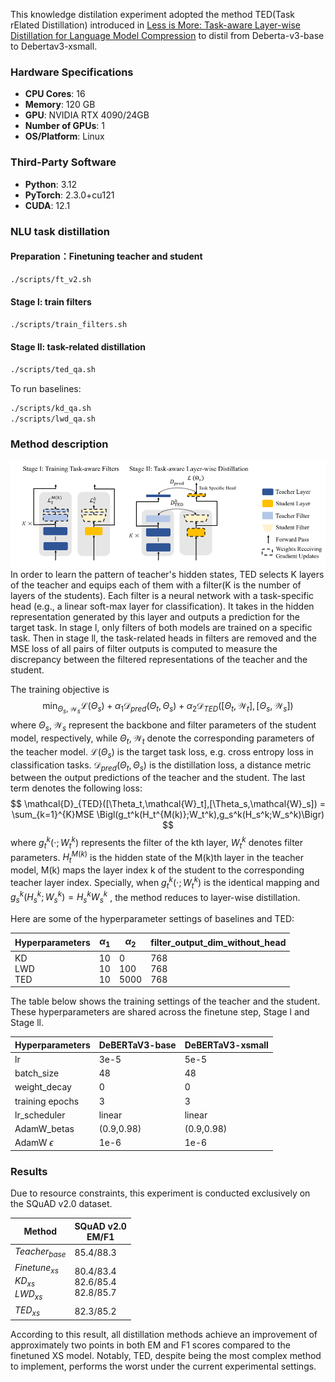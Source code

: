 This knowledge distilation experiment adopted the method TED(Task rElated Distillation) introduced in [Less is More: Task-aware Layer-wise Distillation for Language Model Compression](https://arxiv.org/pdf/2210.01351) to distil from Deberta-v3-base to Debertav3-xsmall. 
### Hardware Specifications
- **CPU Cores**: 16
- **Memory**: 120 GB
- **GPU**: NVIDIA RTX 4090/24GB
- **Number of GPUs**: 1
- **OS/Platform**: Linux

### Third-Party Software
- **Python**: 3.12
- **PyTorch**: 2.3.0+cu121
- **CUDA**: 12.1

### NLU task distillation
#### Preparation：Finetuning teacher and student
```bash
./scripts/ft_v2.sh
```
#### Stage l: train filters
```bash
./scripts/train_filters.sh
```
#### Stage ll: task-related distillation
```bash
./scripts/ted_qa.sh
```

To run baselines:
```bash
./scripts/kd_qa.sh
./scripts/lwd_qa.sh
```
### Method description
![image](./images/TED.png)
In order to learn the pattern of teacher's hidden states, TED selects K layers of the teacher and equips each of them with a filter(K is the number of layers of the students). Each filter is a neural network with a task-specific head (e.g., a linear soft-max layer for classification). It takes in the hidden representation generated by this layer and outputs a prediction for the target task. In stage l, only filters of both models are trained on a specific task. Then in stage ll, the task-related heads in filters are removed and the MSE loss of all pairs of filter outputs is computed to measure the discrepancy between the filtered representations of the teacher and the student.

The training objective is \
$$\min_{\Theta_s,\mathcal{W}_s} \mathcal{L}(\Theta_s)+\alpha_1 \mathcal{D}_{pred}(\Theta_t,\Theta_s)+\alpha_2 \mathcal{D}_{TED}([\Theta_t,\mathcal{W}_t],[\Theta_s,\mathcal{W}_s])$$
where $\Theta_s,\mathcal{W}_s$ represent the backbone and filter parameters of the student model, respectively, while  $\Theta_t,\mathcal{W}_t$  denote the corresponding parameters of the teacher model. $\mathcal{L}(\Theta_s)$ is the target task loss, e.g. cross entropy loss in classification tasks. $\mathcal{D}_{pred}(\Theta_t,\Theta_s)$ is the distillation loss, a distance metric between the output predictions of the teacher and the student. The last term denotes the following loss: \
$$
\mathcal{D}_{TED}([\Theta_t,\mathcal{W}_t],[\Theta_s,\mathcal{W}_s]) = \sum_{k=1}^{K}MSE \Bigl(g_t^k(H_t^{M(k)};W_t^k),g_s^k(H_s^k;W_s^k)\Bigr)
$$
where $g_t^k(\cdot ;W_t^k)$  represents the filter of the kth layer, $W_t^k$ denotes filter parameters. $H_t^{M(k)}$ is the hidden state of the M(k)th layer in the teacher model, M(k) maps the layer index k of the student to the corresponding teacher layer index. Specially, when $g_t^k(\cdot ;W_t^k)$ is the identical mapping and $g_s^k(H_s^k;W_s^k) = H_s^kW_s^k$ , the method reduces to layer-wise distillation.  

Here are some of the hyperparameter settings of baselines and TED: 

| Hyperparameters   | $\alpha_1$     | $\alpha_2$       | filter_output_dim_without_head |
| ---------------- | -------------- | ---------------- | ------------------------------ |
| KD<br>LWD<br>TED | 10<br>10<br>10 | 0<br>100<br>5000 | 768<br>768<br>768|                               |

The table below shows the training settings of the teacher and the student. These hyperparameters are shared across the finetune step, Stage l and Stage ll. 

| Hyperparameters  | DeBERTaV3-base | DeBERTaV3-xsmall |
| ---------------- | -------------- | ---------------- |
| lr               | 3e-5           | 5e-5             |
| batch_size       | 48             | 48               |
| weight_decay     | 0              | 0                |
| training epochs  | 3              | 3                |
| lr_scheduler     | linear         | linear           |
| AdamW_betas      | (0.9,0.98)     | (0.9,0.98)       |
| AdamW $\epsilon$ | 1e-6           | 1e-6             |
### Results
Due to resource constraints, this experiment is conducted exclusively on the SQuAD v2.0 dataset. 

| Method <br>                                | SQuAD v2.0<br>EM/F1                     |
| ------------------------------------------ | --------------------------------------- |
| $Teacher_{base}$                           | 85.4/88.3                               |
| $Finetune_{xs}$<br>$KD_{xs}$<br>$LWD_{xs}$ | 80.4/83.4<br>82.6/85.4<br>82.8/85.7<br> |
| $TED_{xs}$                                 | 82.3/85.2                               |

According to this result, all distillation methods achieve an improvement of approximately two points in both EM and F1 scores compared to the finetuned XS model. Notably, TED, despite being the most complex method to implement, performs the worst under the current experimental settings.

